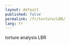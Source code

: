 ```yaml
---
layout: default
published: false
permalink: /fr/torture/LBR/
lang: fr
---
```


torture analysis LBR
